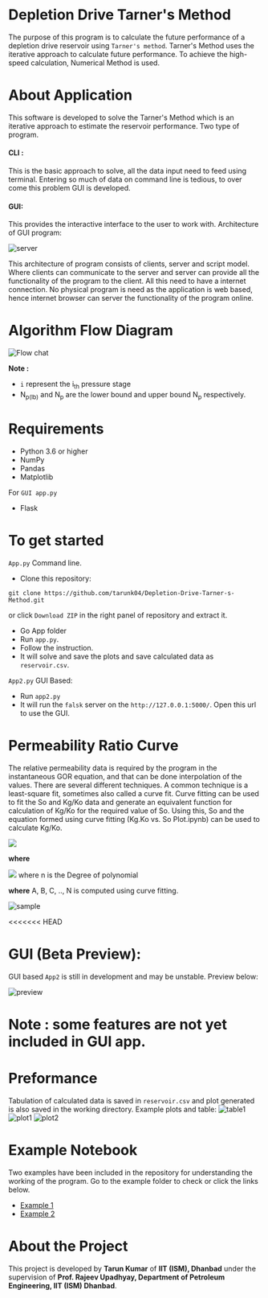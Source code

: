 # Depletion Drive Tarner's Method
The purpose of this program is to calculate the future performance of a depletion drive reservoir using `Tarner's method`. Tarner's Method uses the iterative approach to calculate future performance. To achieve the high-speed calculation, Numerical Method is used.

# About Application 

This software is developed to solve the Tarner's Method which is an iterative approach to estimate the reservoir performance. Two type of program. 

#### CLI :

This is the basic approach to solve, all the data input need to feed using terminal. Entering so much of data on command line is tedious, to over come this problem GUI is developed.

#### GUI:

This provides the interactive interface to the user to work with. Architecture of GUI program: 

![server](server_client.png)

This architecture of program consists of clients, server and script model. Where clients can communicate to the server and server can provide all the functionality of the program to the client. All this need to have a internet connection. No physical program is need as the application is web based, hence internet browser can server the functionality of the program online.    

  

# Algorithm Flow Diagram

![Flow chat](Flow_chart_tarner_method.png)

**Note :**

* `i` represent the i<sub>th</sub> pressure stage
* N<sub>p(lb)</sub> and N<sub>p</sub>  are the  lower bound and upper bound  N<sub>p</sub> respectively.  

# Requirements
* Python 3.6 or higher
* NumPy
* Pandas
* Matplotlib

For `GUI app.py`  

* Flask

# To get started

`App.py` Command line.

* Clone this repository:  
```console
git clone https://github.com/tarunk04/Depletion-Drive-Tarner-s-Method.git
```
  or click `Download ZIP` in the right panel of repository and extract it.
* Go App folder 
* Run `app.py`.
* Follow the instruction.
* It will solve and save the plots and save calculated data as `reservoir.csv`.

`App2.py`  GUI Based:

* Run `app2.py`
* It will run the `falsk` server on the `http://127.0.0.1:5000/`. Open this url to use the GUI.

# Permeability Ratio Curve

The relative permeability data is required by the program in the instantaneous GOR equation, and that can be done interpolation of the values. There are several different techniques. A common technique is a least-square fit, sometimes also called a curve fit. 
Curve fitting can be used to fit the So and Kg/Ko data and generate an equivalent function for calculation of Kg/Ko for the required value of So. 
Using this, So and the equation formed using curve fitting (Kg.Ko vs. So Plot.ipynb) can be used to calculate Kg/Ko.

<img src="https://render.githubusercontent.com/render/math?math=\frac{K_g}{K_o} = e^{F(S_o)}">

**where**

<img src="https://render.githubusercontent.com/render/math?math={F(S_o)} = A %2B BS_o %2B CS_o^2 %2B ... %2B NS_o^n"> where n is the Degree of  polynomial

**where**
A, B, C, .., N is computed using curve fitting.

![sample](KoKgRatioVsSaturtion_curve.png) 

<<<<<<< HEAD
# GUI (Beta Preview):

GUI based `App2` is still in development and may be unstable. Preview below:

![preview](preview.png)

**Note : some features are not yet included in GUI app.** 
=======
# Preformance
Tabulation of calculated data is saved in `reservoir.csv` and plot generated is also saved in the working directory.
Example plots and table:
![table1](Table1.png)
![plot1](https://github.com/tarunk04/Depletion-Drive-Tarner-s-Method/blob/master/Pressure%20and%20producing%20GOR%20as%20a%20function%20of%20OOIP%20recovered.png?raw=true)
![plot2](https://github.com/tarunk04/Depletion-Drive-Tarner-s-Method/blob/master/Cumulative%20Gas%20and%20Oil%20Production%20as%20a%20function%20of%20Pressure.jpg)



# Example Notebook
Two examples have been included in the repository for understanding the working of the program. Go to the example folder to check or click the links below.

* [Example 1](https://github.com/tarunk04/Depletion-Drive-Tarner-s-Method/blob/master/Examples/Tarner's%20Method%20Example%201.ipynb)
* [Example 2](https://github.com/tarunk04/Depletion-Drive-Tarner-s-Method/blob/master/Examples/Tarner's%20Method%20Example%202.ipynb)

# About the Project
This project is developed by **Tarun Kumar** of **IIT (ISM), Dhanbad** under the supervision of **Prof. Rajeev Upadhyay, Department of Petroleum Engineering, IIT (ISM) Dhanbad**.
